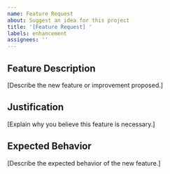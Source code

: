 ```yaml
---
name: Feature Request
about: Suggest an idea for this project
title: '[Feature Request] '
labels: enhancement
assignees: ''
---
```


## Feature Description

[Describe the new feature or improvement proposed.]

## Justification

[Explain why you believe this feature is necessary.]

## Expected Behavior

[Describe the expected behavior of the new feature.]
